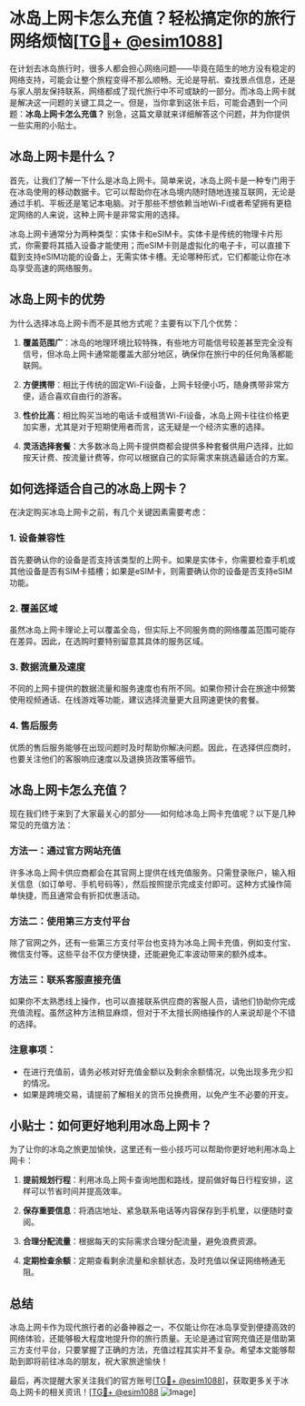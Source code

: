 # 冰岛上网卡怎么充值？轻松搞定你的旅行网络烦恼[[TG💪+ @esim1088](https://t.me/s/esim1088)]

在计划去冰岛旅行时，很多人都会担心网络问题——毕竟在陌生的地方没有稳定的网络支持，可能会让整个旅程变得不那么顺畅。无论是导航、查找景点信息，还是与家人朋友保持联系，网络都成了现代旅行中不可或缺的一部分。而冰岛上网卡就是解决这一问题的关键工具之一。但是，当你拿到这张卡后，可能会遇到一个问题：**冰岛上网卡怎么充值？** 别急，这篇文章就来详细解答这个问题，并为你提供一些实用的小贴士。

## 冰岛上网卡是什么？

首先，让我们了解一下什么是冰岛上网卡。简单来说，冰岛上网卡是一种专门用于在冰岛使用的移动数据卡。它可以帮助你在冰岛境内随时随地连接互联网，无论是通过手机、平板还是笔记本电脑。对于那些不想依赖当地Wi-Fi或者希望拥有更稳定网络的人来说，这种上网卡是非常实用的选择。

冰岛上网卡通常分为两种类型：实体卡和eSIM卡。实体卡是传统的物理卡片形式，你需要将其插入设备才能使用；而eSIM卡则是虚拟化的电子卡，可以直接下载到支持eSIM功能的设备上，无需实体卡槽。无论哪种形式，它们都能让你在冰岛享受高速的网络服务。

## 冰岛上网卡的优势

为什么选择冰岛上网卡而不是其他方式呢？主要有以下几个优势：

1. **覆盖范围广**：冰岛的地理环境比较特殊，有些地方可能信号较差甚至完全没有信号，但冰岛上网卡通常能覆盖大部分地区，确保你在旅行中的任何角落都能联网。
   
2. **方便携带**：相比于传统的固定Wi-Fi设备，上网卡轻便小巧，随身携带非常方便，适合喜欢自由行的游客。

3. **性价比高**：相比购买当地的电话卡或租赁Wi-Fi设备，冰岛上网卡往往价格更加实惠，尤其是对于短期使用者而言，这无疑是一个经济实惠的选择。

4. **灵活选择套餐**：大多数冰岛上网卡提供商都会提供多种套餐供用户选择，比如按天计费、按流量计费等，你可以根据自己的实际需求来挑选最适合的方案。

## 如何选择适合自己的冰岛上网卡？

在决定购买冰岛上网卡之前，有几个关键因素需要考虑：

### 1. 设备兼容性
首先要确认你的设备是否支持该类型的上网卡。如果是实体卡，你需要检查手机或其他设备是否有SIM卡插槽；如果是eSIM卡，则需要确认你的设备是否支持eSIM功能。

### 2. 覆盖区域
虽然冰岛上网卡理论上可以覆盖全岛，但实际上不同服务商的网络覆盖范围可能存在差异。因此，在选购时要特别留意其具体的服务区域。

### 3. 数据流量及速度
不同的上网卡提供的数据流量和服务速度也有所不同。如果你预计会在旅途中频繁使用视频通话、在线游戏等功能，建议选择流量更大且网速更快的套餐。

### 4. 售后服务
优质的售后服务能够在出现问题时及时帮助你解决问题。因此，在选择供应商时，也要关注他们的客服响应速度以及退换货政策等细节。

## 冰岛上网卡怎么充值？

现在我们终于来到了大家最关心的部分——如何给冰岛上网卡充值呢？以下是几种常见的充值方法：

### 方法一：通过官方网站充值
许多冰岛上网卡供应商都会在其官网上提供在线充值服务。只需登录账户，输入相关信息（如订单号、手机号码等），然后按照提示完成支付即可。这种方式操作简单快捷，而且通常会有折扣优惠活动。

### 方法二：使用第三方支付平台
除了官网之外，还有一些第三方支付平台也支持为冰岛上网卡充值，例如支付宝、微信支付等。这些平台不仅方便快捷，还能避免汇率波动带来的额外成本。

### 方法三：联系客服直接充值
如果你不太熟悉线上操作，也可以直接联系供应商的客服人员，请他们协助你完成充值流程。虽然这种方法稍显麻烦，但对于不太擅长网络操作的人来说却是个不错的选择。

### 注意事项：
- 在进行充值前，请务必核对好充值金额以及剩余余额情况，以免出现多充少扣的情况。
- 如果是跨境交易，请提前了解相关的货币兑换费用，以免产生不必要的开支。

## 小贴士：如何更好地利用冰岛上网卡？

为了让你的冰岛之旅更加愉快，这里还有一些小技巧可以帮助你更好地利用冰岛上网卡：

1. **提前规划行程**：利用冰岛上网卡查询地图和路线，提前做好每日行程安排，这样可以节省时间并提高效率。
   
2. **保存重要信息**：将酒店地址、紧急联系电话等内容保存到手机里，以便随时查阅。
   
3. **合理分配流量**：根据每天的实际需求合理分配流量，避免浪费资源。
   
4. **定期检查余额**：定期查看剩余流量和余额状态，及时充值以保证网络畅通无阻。

## 总结

冰岛上网卡作为现代旅行者的必备神器之一，不仅能让你在冰岛享受到便捷高效的网络体验，还能够极大程度地提升你的旅行质量。无论是通过官网充值还是借助第三方支付平台，只要掌握了正确的方法，充值过程其实并不复杂。希望本文能够帮助到即将前往冰岛的朋友，祝大家旅途愉快！

最后，再次提醒大家关注我们的官方账号[[TG💪+ @esim1088](https://t.me/s/esim1088)]，获取更多关于冰岛上网卡的相关资讯！[[TG💪+ @esim1088](https://t.me/s/esim1088) ![Image](https://i.postimg.cc/4NQfJmqS/Snipaste-2025-05-13-00-14-12.png)]